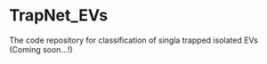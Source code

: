 # TrapNet_EVs
The code repository for classification of singla trapped isolated EVs 
(Coming soon...!)
